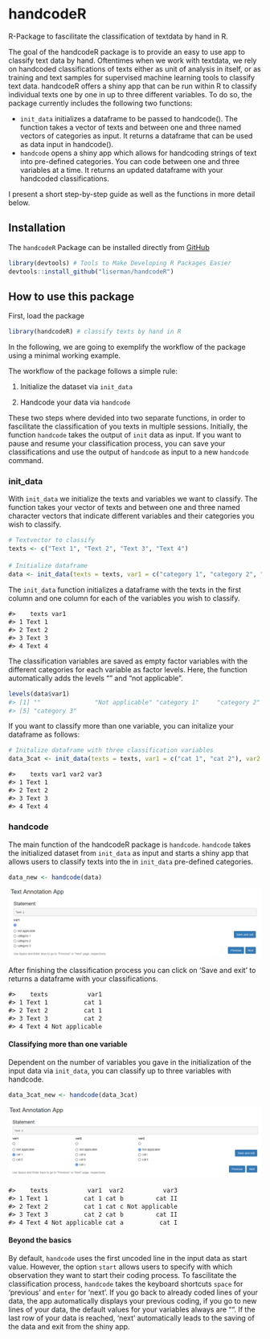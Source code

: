 
# handcodeR

R-Package to fascilitate the classification of textdata by hand in R.

The goal of the handcodeR package is to provide an easy to use app to
classify text data by hand. Oftentimes when we work with textdata, we
rely on handcoded classifications of texts either as unit of analysis in
itself, or as training and text samples for supervised machine learning
tools to classify text data. handcodeR offers a shiny app that can be
run within R to classify individual texts one by one in up to three
different variables. To do so, the package currently includes the
following two functions:

- `init_data` initializes a dataframe to be passed to handcode(). The
  function takes a vector of texts and between one and three named
  vectors of categories as input. It returns a dataframe that can be
  used as data input in handcode().
- `handcode` opens a shiny app which allows for handcoding strings of
  text into pre-defined categories. You can code between one and three
  variables at a time. It returns an updated dataframe with your
  handcoded classifications.

I present a short step-by-step guide as well as the functions in more
detail below.

## Installation

The `handcodeR` Package can be installed directly from
[GitHub](https://github.com/liserman/handcodeR)

``` r
library(devtools) # Tools to Make Developing R Packages Easier
devtools::install_github("liserman/handcodeR")
```

## How to use this package

First, load the package

``` r
library(handcodeR) # classify texts by hand in R
```

In the following, we are going to exemplify the workflow of the package
using a minimal working example.

The workflow of the package follows a simple rule:

1.  Initialize the dataset via `init_data`

2.  Handcode your data via `handcode`

These two steps where devided into two separate functions, in order to
fascilitate the classification of you texts in multiple sessions.
Initially, the function `handcode` takes the output of `init` data as
input. If you want to pause and resume your classification process, you
can save your classifications and use the output of `handcode` as input
to a new `handcode` command.

### init_data

With `init_data` we initialize the texts and variables we want to
classify. The function takes your vector of texts and between one and
three named character vectors that indicate different variables and
their categories you wish to classify.

``` r
# Textvector to classify
texts <- c("Text 1", "Text 2", "Text 3", "Text 4")

# Initialize dataframe
data <- init_data(texts = texts, var1 = c("category 1", "category 2", "category 3"))
```

The `init_data` function initializes a dataframe with the texts in the
first column and one column for each of the variables you wish to
classify.

    #>    texts var1
    #> 1 Text 1     
    #> 2 Text 2     
    #> 3 Text 3     
    #> 4 Text 4

The classification variables are saved as empty factor variables with
the different categories for each variable as factor levels. Here, the
function automatically adds the levels “” and “not applicable”.

``` r
levels(data$var1)
#> [1] ""               "Not applicable" "category 1"     "category 2"    
#> [5] "category 3"
```

If you want to classify more than one variable, you can initalize your
dataframe as follows:

``` r
# Initalize dataframe with three classification variables
data_3cat <- init_data(texts = texts, var1 = c("cat 1", "cat 2"), var2 = c("cat a", "cat b", "cat c"), var3 = c("cat I", "cat II"))
```

    #>    texts var1 var2 var3
    #> 1 Text 1               
    #> 2 Text 2               
    #> 3 Text 3               
    #> 4 Text 4

### handcode

The main function of the handcodeR package is `handcode`. `handcode`
takes the initialized dataset from `init_data` as input and starts a
shiny app that allows users to classify texts into the in `init_data`
pre-defined categories.

``` r
data_new <- handcode(data)
```

![](man/figures/shinyApp.PNG)

After finishing the classification process you can click on ‘Save and
exit’ to returns a dataframe with your classifications.

    #>    texts           var1
    #> 1 Text 1          cat 1
    #> 2 Text 2          cat 1
    #> 3 Text 3          cat 2
    #> 4 Text 4 Not applicable

#### Classifying more than one variable

Dependent on the number of variables you gave in the initialization of
the input data via `init_data`, you can classify up to three variables
with handcode.

``` r
data_3cat_new <- handcode(data_3cat)
```

![](man/figures/shinyApp3.PNG)

    #>    texts           var1  var2           var3
    #> 1 Text 1          cat 1 cat b         cat II
    #> 2 Text 2          cat 1 cat c Not applicable
    #> 3 Text 3          cat 2 cat b         cat II
    #> 4 Text 4 Not applicable cat a          cat I

#### Beyond the basics

By default, `handcode` uses the first uncoded line in the input data as
start value. However, the option `start` allows users to specify with
which observation they want to start their coding process. To
fascilitate the classification process, `handcode` takes the keyboard
shortcuts `space` for ‘previous’ and `enter` for ‘next’. If you go back
to already coded lines of your data, the app automatically displays your
previous coding, if you go to new lines of your data, the default values
for your variables always are ““. If the last row of your data is
reached, ‘next’ automatically leads to the saving of the data and exit
from the shiny app.
